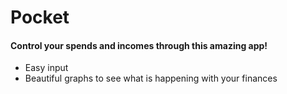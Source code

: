# Pocket

#### Control  your spends and incomes through this amazing app!
* Easy input
* Beautiful graphs to see what is happening with your finances
